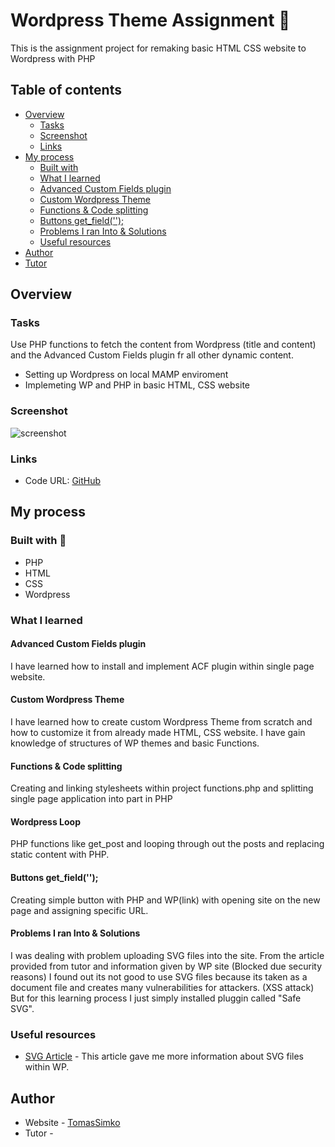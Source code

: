 #  Wordpress Theme Assignment 🎒

This is the assignment project for remaking basic HTML CSS website to Wordpress with PHP

## Table of contents

- [Overview](#overview)
  - [Tasks](#tasks)
  - [Screenshot](#screenshot)
  - [Links](#links)
- [My process](#my-process)
  - [Built with](#built-with)
  - [What I learned](#what-i-learned)
  - [Advanced Custom Fields plugin](#advanced-custom-fields-plugin)
  - [Custom Wordpress Theme](#custom-wordpress-theme)
  - [Functions & Code splitting](#functions-&-code-splitting)
  - [Buttons get_field('');](#buttons-get_field('');)
  - [Problems I ran Into & Solutions](#problems-i-ran-into-&-solutions)
  - [Useful resources](#useful-resources)
- [Author](#author)
- [Tutor](#tutor)

## Overview

### Tasks

Use PHP functions to fetch the content from Wordpress (title and content) and the Advanced Custom Fields plugin fr all other dynamic content.

- Setting up Wordpress on local MAMP enviroment
- Implemeting WP and PHP in basic HTML, CSS website

### Screenshot

![screenshot](https://user-images.githubusercontent.com/72190589/131832268-d9c6e533-dba0-402d-9a54-beb65c3824d2.png)


### Links

- Code URL: [GitHub](https://github.com/TomassSimko/WordPress-Site)

## My process

### Built with 🦾

- PHP
- HTML
- CSS
- Wordpress

### What I learned

#### Advanced Custom Fields plugin

I have learned how to install and implement ACF plugin within single page website.

#### Custom Wordpress Theme

I have learned how to create custom Wordpress Theme from scratch and how to customize it from already made HTML, CSS website. I have gain knowledge of structures of WP themes and basic Functions.

#### Functions & Code splitting

Creating and linking stylesheets within project functions.php and splitting single page application into part in PHP

#### Wordpress Loop

PHP functions like get_post and looping through out the posts and replacing static content with PHP.

#### Buttons get_field('');

Creating simple button with PHP and WP(link) with opening site on the new page and assigning specific URL.

#### Problems I ran Into & Solutions

I was dealing with problem uploading SVG files into the site. 
From the article provided from tutor and information given by WP site (Blocked due security reasons) I found out its not good to use SVG files because its taken as a document file and creates many vulnerabilities for attackers. (XSS attack)
But for this learning process I just simply installed pluggin called "Safe SVG".


### Useful resources

- [SVG Article](https://www.bjornjohansen.com/svg-in-wordpress) - This article gave me more information about SVG files within WP.

## Author

- Website - [TomasSimko](https://github.com/TomassSimko/WordPress-Site)
- Tutor - []()

